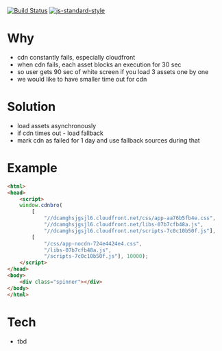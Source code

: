 [![Build Status](https://travis-ci.org/debitoor/cdnbro.png?branch=master)](https://travis-ci.org/debitoor/cdnbro) [![js-standard-style](https://img.shields.io/badge/code%20style-standard-brightgreen.svg?style=flat)](https://github.com/feross/standard)

Why
===
* cdn constantly fails, especially cloudfront
* when cdn fails, each asset blocks an execution for 30 sec
* so user gets 90 sec of white screen if you load 3 assets one by one
* we would like to have smaller time out for cdn

Solution
===
* load assets asynchronously
* if cdn times out - load fallback
* mark cdn as failed for 1 day and use fallback sources during that

Example
===

```html
<html>
<head>
	<script>
	window.cdnbro(
		[
			"//dcamghsjgsjl6.cloudfront.net/css/app-aa76b5fb4e.css",
			"//dcamghsjgsjl6.cloudfront.net/libs-07b7cfb48a.js",
			"//dcamghsjgsjl6.cloudfront.net/scripts-7c0c10b50f.js"],
		[
			"/css/app-nocdn-724e4424e4.css",
			"/libs-07b7cfb48a.js",
			"/scripts-7c0c10b50f.js"], 10000);
	</script>
</head>
<body>
	<div class="spinner"></div>
</body>
</html>
```

Tech
===
* tbd 